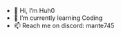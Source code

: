 - 👋 Hi, I’m Huh0
- 🌱 I’m currently learning Coding
- 📫 Reach me on discord: mante745 

<!---
s1cklo/s1cklo is a ✨ special ✨ repository because its `README.md` (this file) appears on your GitHub profile.
You can click the Preview link to take a look at your changes.
--->
